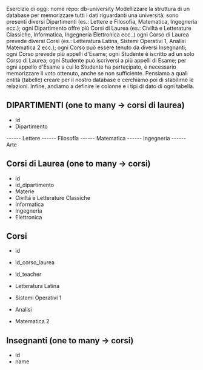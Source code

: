 Esercizio di oggi: nome repo: db-university
Modellizzare la struttura di un database per memorizzare tutti i dati riguardanti una università:
sono presenti diversi Dipartimenti (es.: Lettere e Filosofia, Matematica, Ingegneria ecc.);
ogni Dipartimento offre più Corsi di Laurea (es.: Civiltà e Letterature Classiche, Informatica, Ingegneria Elettronica ecc..)
ogni Corso di Laurea prevede diversi Corsi (es.: Letteratura Latina, Sistemi Operativi 1, Analisi Matematica 2 ecc.);
ogni Corso può essere tenuto da diversi Insegnanti;
ogni Corso prevede più appelli d'Esame;
ogni Studente è iscritto ad un solo Corso di Laurea;
ogni Studente può iscriversi a più appelli di Esame;
per ogni appello d'Esame a cui lo Studente ha partecipato, è necessario memorizzare il voto ottenuto, anche se non sufficiente. Pensiamo a quali entità (tabelle) creare per il nostro database e cerchiamo poi di stabilirne le relazioni. Infine, andiamo a definire le colonne e i tipi di dato di ogni tabella.

## DIPARTIMENTI (one to many -> corsi di laurea)

- Id
- Dipartimento

------ Lettere
------ Filosofía
------ Matematica
------ Ingegneria
------ Arte

## Corsi di Laurea (one to many -> corsi)

- id
- id_dipartimento
- Materie
- Civiltá e Letterature Classiche
- Informatica
- Ingegneria
- Elettronica

## Corsi

- id
- id_corso_laurea
- id_teacher

- Letteratura Latina
- Sistemi Operativi 1
- Analisi
- Matematica 2

## Insegnanti (one to many -> corsi)

- id
- name
